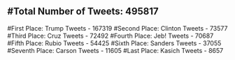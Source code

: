 #Total Number of Tweets: 495817 
---
#First Place: Trump Tweets - 167319
#Second Place: Clinton Tweets - 73577
#Third Place: Cruz Tweets - 72492
#Fourth Place: Jeb! Tweets - 70687
#Fifth Place: Rubio Tweets - 54425
#Sixth Place: Sanders Tweets - 37055
#Seventh Place: Carson Tweets - 11605
#Last Place: Kasich Tweets - 8657
